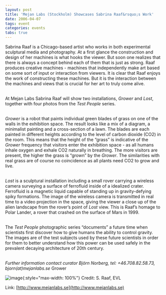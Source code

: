 ```yaml
---
layout: post
title: 'Mejan Labs (Stockholm) Showcases Sabrina Raaf&rsquo;s Work'
date: 2006-04-07
tags: event
categories: events
tabs: true
---
```


Sabrina Raaf is a Chicago-based artist who works in both experimental sculptural media and photography. At a first glance the construction and design of her machines is what hooks the viewer. But soon one realizes that there is always a concept behind each of them that is just as strong. Raaf produces creative machines - machines that independently make art based on some sort of input or interaction from viewers. It is clear that Raaf enjoys the work of constructing these machines. But it is the interaction between the machines and views that is crucial for her art to truly come alive.<br><br>

At Mejan Labs Sabrina Raaf will show two installations, <em>Grower</em> and <em>Lost</em>, together with four photos from the <em>Test People</em> series.<br><br>

<em>Grower</em> is a robot that paints individual green blades of grass on one of the walls in the exhibition space. The result looks like a mix of a diagram, a minimalist painting and a cross-section of a lawn. The blades are each painted in different heights according to the level of carbon dioxide (CO2) in the room. This means that the height of the &ldquo;grass&rdquo; is indicative of the <em>Grower</em> frequency that visitors enter the exhibition space - as all humans inhale oxygen and exhale CO2 naturally in breathing. The more visitors are present, the higher the grass is &ldquo;grown&rdquo; by the <em>Grower</em>. The similarities with real grass are of course no coincidence as all plants need CO2 to grow and live.<br><br>

<em>Lost</em> is a sculptural installation including a small rover carrying a wireless camera surveying a surface of ferrofluid inside of a idealized crater. Ferrofluid is a magnetic liquid capable of standing up in gravity-defying spiky formations. The image of the wireless camera is transmitted in real time to a video projection in the space, giving the viewer a close up of the alien landscape from the rover&rsquo;s point of <em>Lost</em> view. This is Raaf&rsquo;s homage to Polar Lander, a rover that crashed on the surface of Mars in 1999.<br><br>

The <em>Test People</em> photographic series &ldquo;documents&rdquo; a future time when scientists first discover how to give humans the ability to control gravity. The images are of the test subjects used by these future scientists in order for them to better understand how this power can be used safely in the prevalent decaying architecture of 20th century.<br><br>

<em>Further information contact curator Bj&ouml;rn Norberg, tel: +46.708.82.58.73, bjorn(at)mejanlabs.se</em>
Grower

![image](https://www.evl.uic.edu/output/originals/raffstockholm.jpg-srcw.jpg){:style="max-width: 100%"}
Credit: S. Raaf, EVL


Link: [http://www.mejanlabs.se](http://www.mejanlabs.se)
